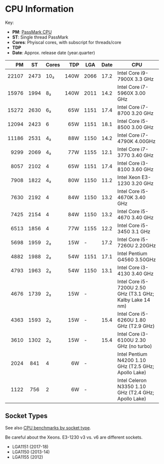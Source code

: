 CPU Information
===============

Key:
* __PM__: [PassMark CPU]
* __ST__: Single thread PassMark
* __Cores__: Phyiscal cores, with subscript for threads/core
* __TDP__
* __Date__: Approx. release date (year.quarter)

|    PM |    ST | Cores|  TDP | LGA  | Date | CPU
|------:|:-----:|:-----|-----:|------|------|---------------------------------
| 22107 |  2473 |  10₂ | 140W | 2066 | 17.2 | Intel Core i9-7900X  3.3 GHz
| 15976 |  1994 |   8₂ | 140W | 2011 | 14.2 | Intel Core i7-5960X  3.00 GHz
| 15272 |  2630 |   6₂ |  65W | 1151 | 17.4 | Intel Core i7-8700   3.20 GHz
| 12094 |  2423 |   6  |  65W | 1151 | 18.1 | Intel Core i5-8500   3.00 GHz
| 11186 |  2531 |   4₂ |  88W | 1150 | 14.2 | Intel Core i7-4790K  4.00GHz
|  9299 |  2069 |   4₂ |  77W | 1155 | 12.1 | Intel Core i7-3770   3.40 GHz
|  8057 |  2102 |   4  |  65W | 1151 | 17.4 | Intel Core i3-8100   3.60 GHz
|  7908 |  1822 |   4₂ |  80W | 1150 | 11.2 | Intel Xeon E3-1230   3.20 GHz
|  7630 |  2192 |   4  |  84W | 1150 | 13.2 | Intel Core i5-4670K  3.40 GHz
|  7425 |  2154 |   4  |  84W | 1150 | 13.2 | Intel Core i5-4670   3.40 GHz
|  6513 |  1856 |   4  |  77W | 1155 | 12.2 | Intel Core i5-3450   3.1 GHz
|  5698 |  1959 |   2₂ |  15W | -    | 17.2 | Intel Core i5-7260U  2.20GHz
|  4882 |  1988 |   2₂ |  54W | 1151 | 17.1 | Intel Pentium G4560  3.50GHz
|  4793 |  1963 |   2₂ |  54W | 1150 | 13.1 | Intel Core i3-4130   3.40 GHz
|  4676 |  1739 |   2₂ |  15W | -    |      | Intel Core i5-7200U  2.50 GHz (T3.1 GHz; Kalby Lake 14 nm)
|  4363 |  1593 |   2₂ |  15W | -    | 15.4 | Intel Core i5-6260U  1.80 GHz (T2.9 GHz)
|  3610 |  1302 |   2₂ |  15W | -    | 15.4 | Intel Core i3-6100U  2.30 GHz (no turbo)
|  2024 |   841 |   4  |   6W | -    |      | Intel Pentium N4200  1.10 GHz (T2.5 GHz; Apollo Lake)
|  1122 |   756 |   2  |   6W | -    |      | Intel Celeron N3350  1.10 GHz (T2.4 GHz; Apollo Lake)


Socket Types
------------

See also [CPU benchmarks by socket type][pm-socket].

Be careful about the Xeons. E3-1230 v3 vs. v6 are different sockets.

- LGA1151 (2017-18)
- LGA1150 (2013-14)
- LGA1155 (2012)



[PassMark CPU]: https://www.cpubenchmark.net/cpu_list.php
[pm-socket]: https://www.cpubenchmark.net/socketType.html
